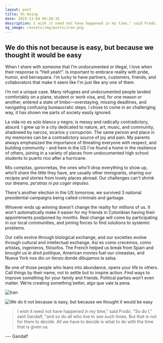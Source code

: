 ```yaml
---
layout: post
title: On being
date: 2023-11-04 04:20:15
description: I wish it need not have happened in my time," said Frodo. "So do I," said Gandalf, "and so do all who live to see such times. But that is not for them to decide. All we have to decide is what to do with the time that is given us.
og_image: /assets/img/posts/iran.png
---
```


## We do this not because is easy, but because we thought it would be easy

When I share with someone that I'm undocumented or illegal, I love when their response is “Hell yeah!”.  Is important to embrace reality with pride, humor, and berraquera. I'm lucky to have partners, customers, friends, and collaborators that make it seem like I'm just like any one of them.

I’m not a unique case. Many refugees and undocumented people landed comfortably on a plane, student or work visa, and, for one reason or another, entered a state of limbo—overstaying, missing deadlines, and navigating confusing bureaucratic steps. I chose to come in an  challenging way, it has shown me parts of society easily ignored.

La vida no es solo blanco y negro; is messy and radically contradictory, absurd. I grew up in a city dedicated to nature, art, music, and community, shadowed by narcos, sicarios y corrupción. The same person and place in my memories can be a contradictory source of joy and pain. My parents always emphasized the importance of threating everyone with respect, and building community - and here in the US I've found a home in the resilience of others, joining in a variety of places from undocumented high school students to puerto rico after a hurricane.

Mis compitas, gonorreitas, the ones who’ll drop everything to show up, who’ll share the little they have, are usually other immigrants, sharing our recipes and stories from lovely places abroad. Our challenges can't shrink our dreams. *pa'atras ni pa coger impulso*.

There's another election in the US tomorrow, we survived 3 national presidential campaigns being called criminals and garbage.

 Whoever ends up winning doesn’t change the reality for millions of us. It won't automatically make it easier for my friends in Colombian having their appointments postponed by months. Real change will come by participating in our local communities, and joining forces to find solutions to systemic problems.

Our cells evolve through biological exchange, and our societies evolve through cultural and intellectual exchange. Así es como crecemos, como artistas, ingenieros, filósofos. The French helped us break from Spain and brought us *le droit politique*, American movies fuel our cineastas, and Nueva York nos dio un lienzo donde dibujamos la salsa.

Be one of those people who leans into abundance, opens your life to others. Call things by their name, not to settle but to inspire action. Find ways to improve something for your family and friends. Political parties won’t even matter. We’re creating something better, algo que vale la pena.

![Iran](./assets/img/posts/iran.png)

![We do it not because is easy, but because we thought it would be easy](./assets/img/posts/we-do-this-not-because-is-easy-1.png)

> I wish it need not have happened in my time," said Frodo. "So do I," said Gandalf, "and so do all who live to see such times. But that is not for them to decide. All we have to decide is what to do with the time that is given us.

 --- Gandalf


